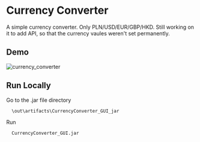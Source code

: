 
# Currency Converter

A simple currency converter. Only PLN/USD/EUR/GBP/HKD.
Still working on it to add API, so that the currency vaules weren't set permanently.

## Demo

![currency_converter](https://user-images.githubusercontent.com/97113363/169500635-025c8535-57d0-49cb-9447-aeef60b86430.gif)


## Run Locally

Go to the .jar file directory

```bash
  \out\artifacts\CurrencyConverter_GUI_jar
```

Run

```bash
  CurrencyConverter_GUI.jar
```
